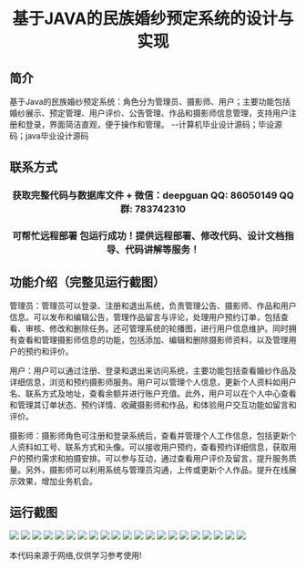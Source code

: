 <p><h1 align="center">基于JAVA的民族婚纱预定系统的设计与实现</h1></p>

## 简介
基于Java的民族婚纱预定系统：角色分为管理员、摄影师、用户；主要功能包括婚纱展示、预定管理、用户评价、公告管理、作品和摄影师信息管理，支持用户注册和登录，界面简洁直观，便于操作和管理。    --计算机毕业设计源码；毕设源码；java毕业设计源码


## 联系方式
<p><h3 align="center">获取完整代码与数据库文件 + 微信：deepguan QQ: 86050149 QQ群: 783742310</h3></p>
<p><h3 align="center">可帮忙远程部署 包运行成功！提供远程部署、修改代码、设计文档指导、代码讲解等服务！</h3></p>

## 功能介绍（完整见运行截图）
管理员：管理员可以登录、注册和退出系统，负责管理公告、摄影师、作品和用户信息。可以发布和编辑公告，管理作品留言与评论，处理用户预约订单，包括查看、审核、修改和删除任务。还可管理系统的轮播图，进行用户信息维护。同时拥有查看和管理摄影师信息的功能，包括添加、编辑和删除摄影师资料，以及管理用户的预约和评价。

用户：用户可以通过注册、登录和退出来访问系统，主要功能包括查看婚纱作品及详细信息，浏览和预约摄影师服务。用户可以管理个人信息，更新个人资料如用户名、联系方式及地址，查看余额并进行账户充值。此外，用户可以在个人中心查看和管理其订单状态、预约详情、收藏摄影师和作品，和体验用户交互功能如留言和评价。

摄影师：摄影师角色可注册和登录系统后，查看并管理个人工作信息，包括更新个人资料如工号、联系方式和头像。可以接收用户预约，查看预约详细信息，获取用户的预约需求和拍摄安排。可以参与互动，通过查看用户评价及留言，提升服务质量。另外，摄影师可以利用系统与管理员沟通，上传或更新个人作品，提升在线展示效果，增加业务机会。


## 运行截图
![](https://bs-1329754181.cos.ap-shanghai.myqcloud.com/spring/EthnicWeddingDressBookingSystemDesignAndImplementation/img/001.jpg)
![](https://bs-1329754181.cos.ap-shanghai.myqcloud.com/spring/EthnicWeddingDressBookingSystemDesignAndImplementation/img/002.jpg)
![](https://bs-1329754181.cos.ap-shanghai.myqcloud.com/spring/EthnicWeddingDressBookingSystemDesignAndImplementation/img/003.jpg)
![](https://bs-1329754181.cos.ap-shanghai.myqcloud.com/spring/EthnicWeddingDressBookingSystemDesignAndImplementation/img/004.jpg)
![](https://bs-1329754181.cos.ap-shanghai.myqcloud.com/spring/EthnicWeddingDressBookingSystemDesignAndImplementation/img/005.jpg)
![](https://bs-1329754181.cos.ap-shanghai.myqcloud.com/spring/EthnicWeddingDressBookingSystemDesignAndImplementation/img/006.jpg)
![](https://bs-1329754181.cos.ap-shanghai.myqcloud.com/spring/EthnicWeddingDressBookingSystemDesignAndImplementation/img/007.jpg)
![](https://bs-1329754181.cos.ap-shanghai.myqcloud.com/spring/EthnicWeddingDressBookingSystemDesignAndImplementation/img/008.jpg)
![](https://bs-1329754181.cos.ap-shanghai.myqcloud.com/spring/EthnicWeddingDressBookingSystemDesignAndImplementation/img/009.jpg)
![](https://bs-1329754181.cos.ap-shanghai.myqcloud.com/spring/EthnicWeddingDressBookingSystemDesignAndImplementation/img/010.jpg)
![](https://bs-1329754181.cos.ap-shanghai.myqcloud.com/spring/EthnicWeddingDressBookingSystemDesignAndImplementation/img/011.jpg)
![](https://bs-1329754181.cos.ap-shanghai.myqcloud.com/spring/EthnicWeddingDressBookingSystemDesignAndImplementation/img/012.jpg)
![](https://bs-1329754181.cos.ap-shanghai.myqcloud.com/spring/EthnicWeddingDressBookingSystemDesignAndImplementation/img/013.jpg)
![](https://bs-1329754181.cos.ap-shanghai.myqcloud.com/spring/EthnicWeddingDressBookingSystemDesignAndImplementation/img/014.jpg)
![](https://bs-1329754181.cos.ap-shanghai.myqcloud.com/spring/EthnicWeddingDressBookingSystemDesignAndImplementation/img/015.jpg)
![](https://bs-1329754181.cos.ap-shanghai.myqcloud.com/spring/EthnicWeddingDressBookingSystemDesignAndImplementation/img/016.jpg)
![](https://bs-1329754181.cos.ap-shanghai.myqcloud.com/spring/EthnicWeddingDressBookingSystemDesignAndImplementation/img/017.jpg)
![](https://bs-1329754181.cos.ap-shanghai.myqcloud.com/spring/EthnicWeddingDressBookingSystemDesignAndImplementation/img/018.jpg)
![](https://bs-1329754181.cos.ap-shanghai.myqcloud.com/spring/EthnicWeddingDressBookingSystemDesignAndImplementation/img/019.jpg)
![](https://bs-1329754181.cos.ap-shanghai.myqcloud.com/spring/EthnicWeddingDressBookingSystemDesignAndImplementation/img/020.jpg)
![](https://bs-1329754181.cos.ap-shanghai.myqcloud.com/spring/EthnicWeddingDressBookingSystemDesignAndImplementation/img/021.jpg)

<p>本代码来源于网络,仅供学习参考使用!</p>
